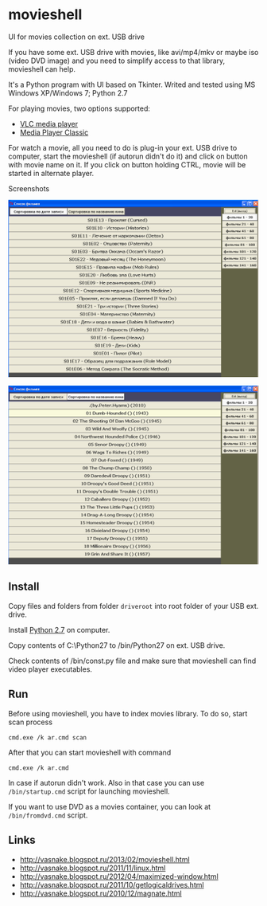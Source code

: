 movieshell
==========

UI for movies collection on ext. USB drive

If you have some ext. USB drive with movies, like avi/mp4/mkv or maybe iso (video DVD image)
and you need to simplify access to that library,
movieshell can help.

It's a Python program with UI based on Tkinter.
Writed and tested using MS Windows XP/Windows 7; Python 2.7

For playing movies, two options supported:

* [VLC media player](http://www.videolan.org/vlc/)
* [Media Player Classic](http://mpc-hc.org/downloads/)

For watch a movie, all you need to do is plug-in your ext. USB drive to computer,
start the movieshell (if autorun didn't do it) and
click on button with movie name on it.
If you click on button holding CTRL, movie will be started in alternate player.

Screenshots

![screenshot 1](movieshell01.png "screenshot 1")

![screenshot 2](movieshell02.png "screenshot 2")

## Install

Copy files and folders from folder `driveroot` into root folder of your USB ext. drive.

Install [Python 2.7](https://www.python.org/download/releases/2.7/) on computer.

Copy contents of C:\Python27 to /bin/Python27 on ext. USB drive.

Check contents of /bin/const.py file and make sure that movieshell can find video player executables.

## Run

Before using movieshell, you have to index movies library.
To do so, start scan process

    cmd.exe /k ar.cmd scan

After that you can start movieshell with command

    cmd.exe /k ar.cmd

In case if autorun didn't work.
Also in that case you can use `/bin/startup.cmd` script for launching movieshell.

If you want to use DVD as a movies container, you can look at
`/bin/fromdvd.cmd` script.

## Links

* http://vasnake.blogspot.ru/2013/02/movieshell.html
* http://vasnake.blogspot.ru/2011/11/linux.html
* http://vasnake.blogspot.ru/2012/04/maximized-window.html
* http://vasnake.blogspot.ru/2011/10/getlogicaldrives.html
* http://vasnake.blogspot.ru/2010/12/magnate.html
